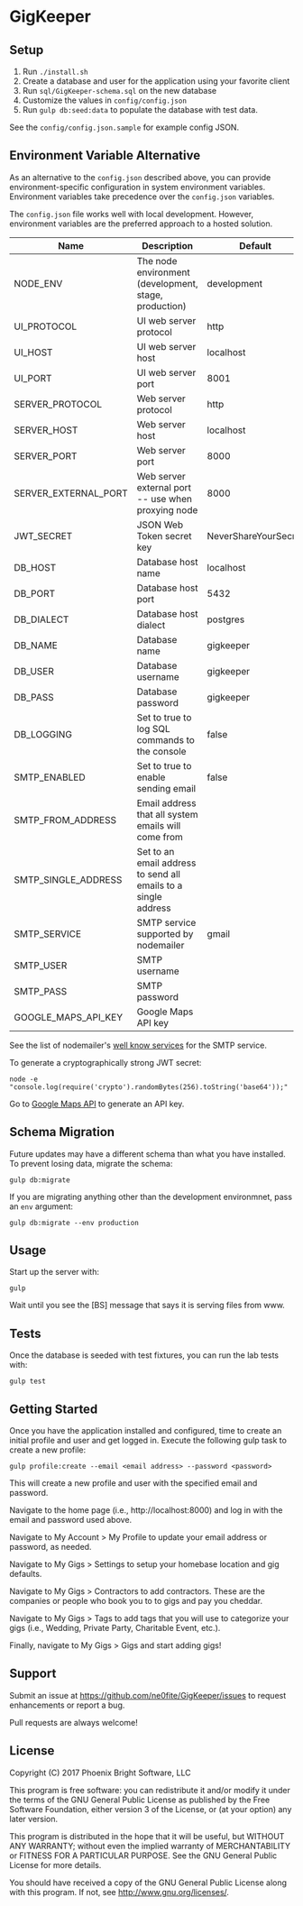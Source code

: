 # GigKeeper

## Setup

1. Run `./install.sh`
1. Create a database and user for the application using your favorite client
1. Run `sql/GigKeeper-schema.sql` on the new database
1. Customize the values in `config/config.json`
1. Run `gulp db:seed:data` to populate the database with test data.

See the `config/config.json.sample` for example config JSON.

## Environment Variable Alternative

As an alternative to the `config.json` described above, you can provide environment-specific configuration in system environment variables. Environment variables take precedence over the `config.json` variables.

The `config.json` file works well with local development. However, environment variables are the preferred approach to a hosted solution.

<table>
<thead>
<tr><th>Name</th><th>Description</th><th>Default</th></tr>
</thead>
<tbody>
<tr><td>NODE_ENV</td><td>The node environment (development, stage, production)</td><td>development</td></tr>
<tr><td>UI_PROTOCOL</td><td>UI web server protocol</td><td>http</td></tr>
<tr><td>UI_HOST</td><td>UI web server host</td><td>localhost</td></tr>
<tr><td>UI_PORT</td><td>UI web server port</td><td>8001</td></tr>
<tr><td>SERVER_PROTOCOL</td><td>Web server protocol</td><td>http</td></tr>
<tr><td>SERVER_HOST</td><td>Web server host</td><td>localhost</td></tr>
<tr><td>SERVER_PORT</td><td>Web server port</td><td>8000</td></tr>
<tr><td>SERVER_EXTERNAL_PORT</td><td>Web server external port -- use when proxying node</td><td>8000</td></tr>
<tr><td>JWT_SECRET</td><td>JSON Web Token secret key</td><td>NeverShareYourSecret</td></tr>
<tr><td>DB_HOST</td><td>Database host name</td><td>localhost</td></tr>
<tr><td>DB_PORT</td><td>Database host port</td><td>5432</td></tr>
<tr><td>DB_DIALECT</td><td>Database host dialect</td><td>postgres</td></tr>
<tr><td>DB_NAME</td><td>Database name</td><td>gigkeeper</td></tr>
<tr><td>DB_USER</td><td>Database username</td><td>gigkeeper</td></tr>
<tr><td>DB_PASS</td><td>Database password</td><td>gigkeeper</td></tr>
<tr><td>DB_LOGGING</td><td>Set to true to log SQL commands to the console</td><td>false</td></tr>
<tr><td>SMTP_ENABLED</td><td>Set to true to enable sending email</td><td>false</td></tr>
<tr><td>SMTP_FROM_ADDRESS</td><td>Email address that all system emails will come from</td><td></td></tr>
<tr><td>SMTP_SINGLE_ADDRESS</td><td>Set to an email address to send all emails to a single address</td><td></td></tr>
<tr><td>SMTP_SERVICE</td><td>SMTP service supported by nodemailer</td><td>gmail</td></tr>
<tr><td>SMTP_USER</td><td>SMTP username</td><td></td></tr>
<tr><td>SMTP_PASS</td><td>SMTP password</td><td></td></tr>
<tr><td>GOOGLE_MAPS_API_KEY</td><td>Google Maps API key</td><td></td></tr>
</tbody>
</table>

See the list of nodemailer's [well know services](https://github.com/nodemailer/nodemailer/blob/master/lib/well-known/services.json) for the SMTP service.

To generate a cryptographically strong JWT secret:

```
node -e "console.log(require('crypto').randomBytes(256).toString('base64'));"
```

Go to [Google Maps API](https://developers.google.com/maps/documentation/javascript/get-api-key) to generate an API key.

## Schema Migration

Future updates may have a different schema than what you have installed. To prevent losing data, migrate the schema:

```
gulp db:migrate
```

If you are migrating anything other than the development environmnet, pass an `env` argument:

```
gulp db:migrate --env production
```

## Usage

Start up the server with:

```gulp```

Wait until you see the [BS] message that says it is serving files from www.

## Tests

Once the database is seeded with test fixtures, you can run the lab tests with:

```gulp test```

## Getting Started

Once you have the application installed and configured, time to create an initial profile and user and get logged in. Execute the following gulp task to create a new profile:

```
gulp profile:create --email <email address> --password <password>
```

This will create a new profile and user with the specified email and password.

Navigate to the home page (i.e., http://localhost:8000) and log in with the email and password used above.

Navigate to My Account > My Profile to update your email address or password, as needed.

Navigate to My Gigs > Settings to setup your homebase location and gig defaults.

Navigate to My Gigs > Contractors to add contractors. These are the companies or people who book you to to gigs and pay you cheddar.

Navigate to My Gigs > Tags to add tags that you will use to categorize your gigs (i.e., Wedding, Private Party, Charitable Event, etc.).

Finally, navigate to My Gigs > Gigs and start adding gigs!

## Support

Submit an issue at <https://github.com/ne0fite/GigKeeper/issues> to request enhancements or report a bug.

Pull requests are always welcome!

## License

Copyright (C) 2017 Phoenix Bright Software, LLC

This program is free software: you can redistribute it and/or modify
it under the terms of the GNU General Public License as published by
the Free Software Foundation, either version 3 of the License, or
(at your option) any later version.

This program is distributed in the hope that it will be useful,
but WITHOUT ANY WARRANTY; without even the implied warranty of
MERCHANTABILITY or FITNESS FOR A PARTICULAR PURPOSE.  See the
GNU General Public License for more details.

You should have received a copy of the GNU General Public License
along with this program.  If not, see <http://www.gnu.org/licenses/>.
